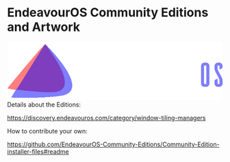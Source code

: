 # EndeavourOS Community Editions and Artwork
<img src="https://raw.githubusercontent.com/endeavouros-team/artwork-images-logo/master/endeavouros-banner.png" alt="banner" width="600"/>
Details about the Editions:

https://discovery.endeavouros.com/category/window-tiling-managers

How to contribute your own:

https://github.com/EndeavourOS-Community-Editions/Community-Edition-installer-files#readme
